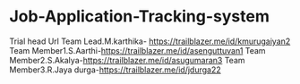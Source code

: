 # Job-Application-Tracking-system
Trial head Url
Team Lead.M.karthika- https://trailblazer.me/id/kmurugaiyan2
Team Member1.S.Aarthi-https://trailblazer.me/id/asenguttuvan1
Team Member2.S.Akalya-https://trailblazer.me/id/asugumaran3
Team Member3.R.Jaya durga-https://trailblazer.me/id/jdurga22 
